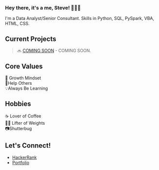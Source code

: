 ### Hey there, it's a me, Steve! 👨🏻‍💻
I'm a Data Analyst/Senior Consultant. Skills in Python, SQL, PySpark, VBA, HTML, CSS.

## Current Projects <br/>
> 🔜 [COMING SOON](https://github.com/stevemendozajr) - COMING SOON.

## Core Values
🧠  Growth Mindset <br/>
🤝Help Others <br/>
💡Always Be Learning <br/>


## Hobbies
☕️ Lover of Coffee <br/>
🏋️‍♂️ Lifter of Weights </br>
📷Shutterbug


## Let's Connect!
- [HackerRank](https://www.hackerrank.com/stevemendozajr)<br/>
- [Portfolio](https://stevemendozajr.github.io/) <br/>



